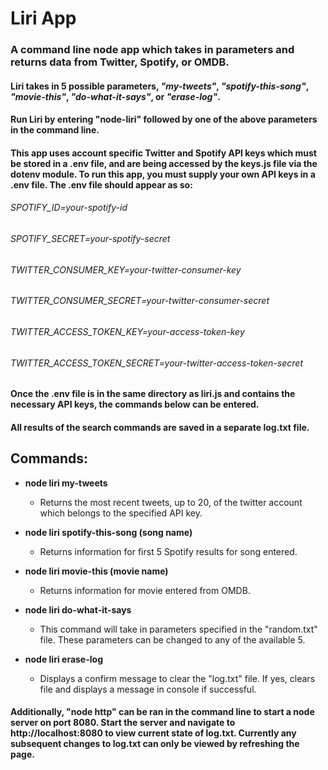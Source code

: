 # Liri App

### A command line node app which takes in parameters and returns data from Twitter, Spotify, or OMDB.

#### Liri takes in 5 possible parameters, *"my-tweets"*, *"spotify-this-song"*, *"movie-this"*, *"do-what-it-says"*, or *"erase-log"*.
#### Run Liri by entering "node-liri" followed by one of the above parameters in the command line.
#### This app uses account specific Twitter and Spotify API keys which must be stored in a .env file, and are being accessed by the keys.js file via the dotenv module.  To run this app, you must supply your own API keys in a .env file. The .env file should appear as so:
###### SPOTIFY_ID=your-spotify-id
###### SPOTIFY_SECRET=your-spotify-secret
###### TWITTER_CONSUMER_KEY=your-twitter-consumer-key
###### TWITTER_CONSUMER_SECRET=your-twitter-consumer-secret
###### TWITTER_ACCESS_TOKEN_KEY=your-access-token-key
###### TWITTER_ACCESS_TOKEN_SECRET=your-twitter-access-token-secret

#### Once the .env file is in the same directory as liri.js and contains the necessary API keys, the commands below can be entered.  
#### All results of the search commands are saved in a separate log.txt file.

## Commands:

* **node liri my-tweets**

  * Returns the most recent tweets, up to 20, of the twitter account which belongs to the specified API key.

* **node liri spotify-this-song (song name)**

  * Returns information for first 5 Spotify results for song entered.

* **node liri movie-this (movie name)**

  * Returns information for movie entered from OMDB.

* **node liri do-what-it-says**

  * This command will take in parameters specified in the "random.txt" file. These parameters can be changed to any of the available 5.

* **node liri erase-log**

  * Displays a confirm message to clear the "log.txt" file.  If yes, clears file and displays a message in console if successful.

#### Additionally, "node http" can be ran in the command line to start a node server on port 8080. Start the server and navigate to http://localhost:8080 to view current state of log.txt.  Currently any subsequent changes to log.txt can only be viewed by refreshing the page.
